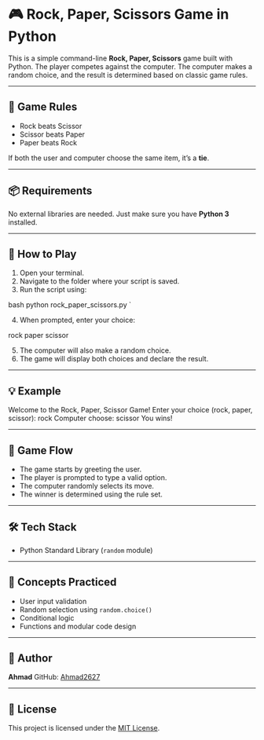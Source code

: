 # 🎮 Rock, Paper, Scissors Game in Python

This is a simple command-line **Rock, Paper, Scissors** game built with Python. The player competes against the computer. The computer makes a random choice, and the result is determined based on classic game rules.

---

## 📝 Game Rules

- Rock beats Scissor
- Scissor beats Paper
- Paper beats Rock

If both the user and computer choose the same item, it’s a **tie**.

---

## 📦 Requirements

No external libraries are needed. Just make sure you have **Python 3** installed.

---

## 🚀 How to Play

1. Open your terminal.
2. Navigate to the folder where your script is saved.
3. Run the script using:

bash
python rock_paper_scissors.py
`

4. When prompted, enter your choice:


rock
paper
scissor


5. The computer will also make a random choice.
6. The game will display both choices and declare the result.

---

## 💡 Example


Welcome to the Rock, Paper, Scissor Game!
Enter your choice (rock, paper, scissor): rock
Computer choose: scissor
You wins!


---

## 🔁 Game Flow

* The game starts by greeting the user.
* The player is prompted to type a valid option.
* The computer randomly selects its move.
* The winner is determined using the rule set.

---

## 🛠️ Tech Stack

* Python Standard Library (`random` module)

---

## 🧠 Concepts Practiced

* User input validation
* Random selection using `random.choice()`
* Conditional logic
* Functions and modular code design

---

## 👤 Author

**Ahmad**
GitHub: [Ahmad2627](https://github.com/Ahmad2627)

---

## 📄 License

This project is licensed under the [MIT License](LICENSE).
